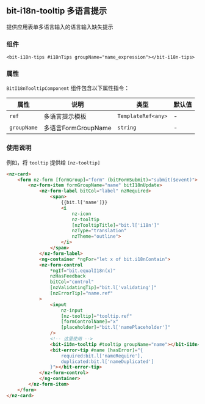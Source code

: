 ## bit-i18n-tooltip 多语言提示

提供应用表单多语言输入的语言输入缺失提示

### 组件

`<bit-i18n-tips #i18nTips groupName="name_expression"></bit-i18n-tips>`

### 属性

`BitI18nTooltipComponent` 组件包含以下属性指令：

| 属性        | 说明                | 类型               | 默认值 |
| ----------- | ------------------- | ------------------ | ------ |
| `ref`       | 多语言提示模板      | `TemplateRef<any>` | -      |
| `groupName` | 多语言FormGroupName | `string`           | -      |

### 使用说明

例如，将 `tooltip` 提供给 `[nz-tooltip]`

```html
<nz-card>
    <form nz-form [formGroup]="form" (bitFormSubmit)="submit($event)">
        <nz-form-item formGroupName="name" bitI18nUpdate>
            <nz-form-label bitCol="label" nzRequired>
                <span>
                    {{bit.l['name']}}
                    <i 
                        nz-icon
                        nz-tooltip
                        [nzTooltipTitle]="bit.l['i18n']"
                        nzType="translation"
                        nzTheme="outline">
                    </i>
                </span>
            </nz-form-label>
            <ng-container *ngFor="let x of bit.i18nContain">
            <nz-form-control 
                *ngIf="bit.equalI18n(x)"
                nzHasFeedback
                bitCol="control"
                [nzValidatingTip]="bit.l['validating']"
                [nzErrorTip]="name.ref"
            >
                <input 
                    nz-input
                    [nz-tooltip]="tooltip.ref"
                    [formControlName]="x"
                    [placeholder]="bit.l['namePlaceholder']"
                />
                <!-- 这里使用 -->
                <bit-i18n-tooltip #tooltip groupName="name"></bit-i18n-tooltip>
                <bit-error-tip #name [hasError]="{
                    required:bit.l['nameRequire'],
                    duplicated:bit.l['nameDuplicated']
                }"></bit-error-tip>
            </nz-form-control>
            </ng-container>
        </nz-form-item>
    </form>
</nz-card>
```
